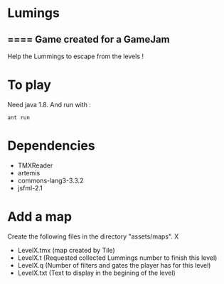 # Lumings
====
Game created for a GameJam
---

Help the Lummings to escape from the levels !

# To play

Need java 1.8. And run with :

    ant run 

# Dependencies
- TMXReader
- artemis
- commons-lang3-3.3.2
- jsfml-2.1



# Add a map
Create the following files in the directory "assets/maps".
X

- LevelX.tmx  (map created by Tile)
- LevelX.t    (Requested collected Lummings number to finish this level)
- LevelX.q    (Number of filters and gates the player has for this level)
- LevelX.txt  (Text to display in the begining of the level)



